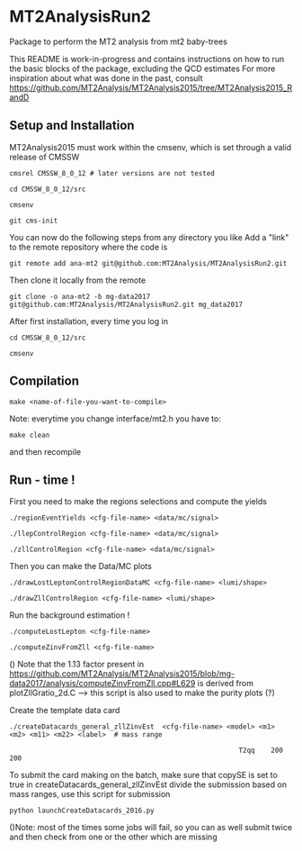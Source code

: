 # MT2AnalysisRun2 
Package to perform the MT2 analysis from mt2 baby-trees

 This README is work-in-progress and contains instructions on how to run 
 the basic blocks of the package, excluding the QCD estimates
 For more inspiration about what was done in the past, consult
 https://github.com/MT2Analysis/MT2Analysis2015/tree/MT2Analysis2015_RandD

## Setup and Installation
MT2Analysis2015 must work within the cmsenv, which is set through a valid release of CMSSW

```cmsrel CMSSW_8_0_12 # later versions are not tested```

```cd CMSSW_8_0_12/src```

```cmsenv```

```git cms-init```

You can now do the following steps from any directory you like
Add a "link" to the remote repository where the code is

```git remote add ana-mt2 git@github.com:MT2Analysis/MT2AnalysisRun2.git```

Then clone it locally from the remote

```git clone -o ana-mt2 -b mg-data2017 git@github.com:MT2Analysis/MT2AnalysisRun2.git mg_data2017```

After first installation, every time you log in

```cd CMSSW_8_0_12/src```

```cmsenv```

## Compilation

```make <name-of-file-you-want-to-compile>```

Note: everytime you change interface/mt2.h you have to:

```make clean```

and then recompile

## Run - time !

First you need to make the regions selections and compute the yields

```./regionEventYields <cfg-file-name> <data/mc/signal>```

```./llepControlRegion <cfg-file-name> <data/mc/signal>```

```./zllControlRegion <cfg-file-name> <data/mc/signal>```

Then you can make the Data/MC plots

```./drawLostLeptonControlRegionDataMC <cfg-file-name> <lumi/shape>```

```./drawZllControlRegion <cfg-file-name> <lumi/shape>```

Run the background estimation !

```./computeLostLepton <cfg-file-name> ```

```./computeZinvFromZll <cfg-file-name> ```

() Note that the 1.13 factor present in https://github.com/MT2Analysis/MT2Analysis2015/blob/mg-data2017/analysis/computeZinvFromZll.cpp#L629 
is derived from plotZllGratio_2d.C   --> this script is also used to make the purity plots (?)

Create the template data card

```./createDatacards_general_zllZinvEst  <cfg-file-name> <model> <m1> <m2> <m11> <m22> <label>  # mass range```

```                                                          T2qq    200    200                    ```

To submit the card making on the batch, make sure that copySE is set to true in createDatacards_general_zllZinvEst 
divide the submission based on mass ranges, use this script for submission

```python launchCreateDatacards_2016.py```

()Note: most of the times some jobs will fail, so you can as well submit twice and then check from one or the other which are missing 
